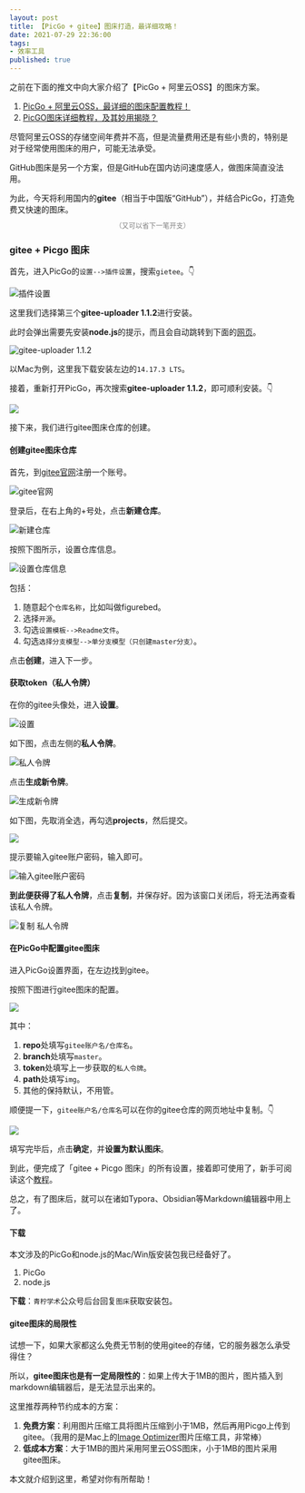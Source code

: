 ```yaml
---
layout: post
title: 【PicGo + gitee】图床打造，最详细攻略！
date: 2021-07-29 22:36:00
tags: 
- 效率工具
published: true
---
```


之前在下面的推文中向大家介绍了【PicGo + 阿里云OSS】的图床方案。

1. [PicGo + 阿里云OSS，最详细的图床配置教程！](https://mp.weixin.qq.com/s/Mry9_HdLbXz8w4_874_7eQ)
2. [PicGO图床详细教程，及其妙用揭晓？](https://mp.weixin.qq.com/s/vGblYphDIx23uyozoAqUiw)

尽管阿里云OSS的存储空间年费并不高，但是流量费用还是有些小贵的，特别是对于经常使用图床的用户，可能无法承受。

GitHub图床是另一个方案，但是GitHub在国内访问速度感人，做图床简直没法用。

为此，今天将利用国内的**gitee**（相当于中国版“GitHub”），并结合PicGo，打造免费又快速的图床。

  <span style="line-height:1;padding:0px 20px;font-size:12px;display:block;text-align:center;color:gray;">（又可以省下一笔开支）</span>


### gitee + Picgo 图床

首先，进入PicGo的`设置-->插件设置`，搜索`gietee`。👇

![插件设置](https://gitee.com/qnscholar/figurebed/raw/master/img/20210729182539.png)

这里我们选择第三个**gitee-uploader 1.1.2**进行安装。

此时会弹出需要先安装**node.js**的提示，而且会自动跳转到下面的[网页](https://nodejs.org/en/)。

![gitee-uploader 1.1.2](https://gitee.com/qnscholar/figurebed/raw/master/img/20210729183000.png)

以Mac为例，这里我下载安装左边的`14.17.3 LTS`。

接着，重新打开PicGo，再次搜索**gitee-uploader 1.1.2**，即可顺利安装。👇

![](https://gitee.com/qnscholar/figurebed/raw/master/img/20210729183109.png)

接下来，我们进行gitee图床仓库的创建。


#### 创建gitee图床仓库

首先，到[gitee官网](https://gitee.com )注册一个账号。

![gitee官网](https://gitee.com/qnscholar/figurebed/raw/master/img/20210729183836.png)

登录后，在右上角的+号处，点击**新建仓库**。

![新建仓库](https://gitee.com/qnscholar/figurebed/raw/master/img/20210729184342.png)

按照下图所示，设置仓库信息。


![设置仓库信息](https://gitee.com/qnscholar/figurebed/raw/master/img/20210729184750.png)

包括：

1. 随意起个`仓库名称`，比如叫做figurebed。
2. 选择`开源`。
3. 勾选`设置模板-->Readme文件`。
4. 勾选`选择分支模型-->单分支模型（只创建master分支）`。

点击**创建**，进入下一步。

#### 获取token（私人令牌）

在你的gitee头像处，进入**设置**。

![设置](https://gitee.com/qnscholar/figurebed/raw/master/img/20210729185449.png)

如下图，点击左侧的**私人令牌**。

![私人令牌](https://gitee.com/qnscholar/figurebed/raw/master/img/20210729185628.png)

点击**生成新令牌**。

![生成新令牌](https://gitee.com/qnscholar/figurebed/raw/master/img/20210729185721.png)

如下图，先取消全选，再勾选**projects**，然后提交。

![](https://gitee.com/qnscholar/figurebed/raw/master/img/20210729185825.png)

提示要输入gitee账户密码，输入即可。

![输入gitee账户密码](https://gitee.com/qnscholar/figurebed/raw/master/img/20210729190028.png)

**到此便获得了私人令牌**，点击**复制**，并保存好。因为该窗口关闭后，将无法再查看该私人令牌。

![复制 私人令牌](https://gitee.com/qnscholar/figurebed/raw/master/img/20210729190154.png)

#### 在PicGo中配置gitee图床

进入PicGo设置界面，在左边找到gitee。

按照下图进行gitee图床的配置。

![](https://gitee.com/qnscholar/figurebed/raw/master/img/20210729190608.png)

其中：

1. **repo**处填写`gitee账户名/仓库名`。
2. **branch**处填写`master`。
3. **token**处填写上一步获取的`私人令牌`。
4. **path**处填写`img`。
5. 其他的保持默认，不用管。

顺便提一下，`gitee账户名/仓库名`可以在你的gitee仓库的网页地址中复制。👇

![](https://gitee.com/qnscholar/figurebed/raw/master/img/20210729191249.png)

填写完毕后，点击**确定**，并**设置为默认图床**。

到此，便完成了「gitee + Picgo 图床」的所有设置，接着即可使用了，新手可阅读这个[教程](https://mp.weixin.qq.com/s/vGblYphDIx23uyozoAqUiw)。

总之，有了图床后，就可以在诸如Typora、Obsidian等Markdown编辑器中用上了。

#### 下载

本文涉及的PicGo和node.js的Mac/Win版安装包我已经备好了。

1. PicGo
2. node.js

**下载**：`青柠学术`公众号后台回复`图床`获取安装包。

#### gitee图床的局限性

试想一下，如果大家都这么免费无节制的使用gitee的存储，它的服务器怎么承受得住？

所以，**gitee图床也是有一定局限性的**：如果上传大于1MB的图片，图片插入到markdown编辑器后，是无法显示出来的。

这里推荐两种节约成本的方案：

1. **免费方案**：利用图片压缩工具将图片压缩到小于1MB，然后再用Picgo上传到gitee。（我用的是Mac上的[Image Optimizer](https://mp.weixin.qq.com/s/BgWqDjEW2Z5M9LPsbOo4NA)图片压缩工具，非常棒）
2. **低成本方案**：大于1MB的图片采用阿里云OSS图床，小于1MB的图片采用gitee图床。


本文就介绍到这里，希望对你有所帮助！